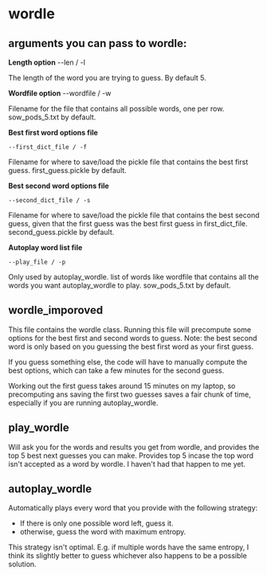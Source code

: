 # wordle

## arguments you can pass to wordle:
**Length option**
    --len / -l

The length of the word you are trying to guess. By default 5.

**Wordfile option**
    --wordfile / -w

Filename for the file that contains all possible words, one per row. sow_pods_5.txt by default.

**Best first word options file**

    --first_dict_file / -f

Filename for where to save/load the pickle file that contains the best first guess. first_guess.pickle by default.

**Best second word options file**

    --second_dict_file / -s
    
Filename for where to save/load the pickle file that contains the best second guess, given that the first guess was the best first guess in first_dict_file. second_guess.pickle by default.

**Autoplay word list file**

    --play_file / -p
    
Only used by autoplay_wordle. list of words like wordfile that contains all the words you want autoplay_wordle to play. sow_pods_5.txt by default.

## wordle_imporoved
This file contains the wordle class. Running this file will precompute some options for the best first and second words to guess. Note: the best second word is only based on you guessing the best first word as your first guess.

If you guess something else, the code will have to manually compute the best options, which can take a few minutes for the second guess.

Working out the first guess takes around 15 minutes on my laptop, so precomputing ans saving the first two guesses saves a fair chunk of time, especially if you are running autoplay_wordle.

## play_wordle
Will ask you for the words and results you get from wordle, and provides the top 5 best next guesses you can make. Provides top 5 incase the top word isn't accepted as a word by wordle. I haven't had that happen to me yet.

## autoplay_wordle
Automatically plays every word that you provide with the following strategy:
- If there is only one possible word left, guess it.
- otherwise, guess the word with maximum entropy.

This strategy isn't optimal. E.g. if multiple words have the same entropy, I think its slightly better to guess whichever also happens to be a possible solution.
